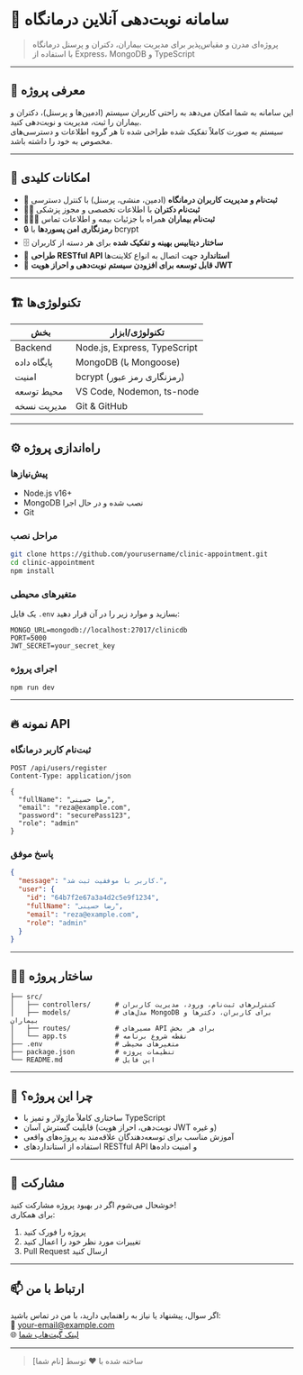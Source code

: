 
# 🏥 سامانه نوبت‌دهی آنلاین درمانگاه

> پروژه‌ای مدرن و مقیاس‌پذیر برای مدیریت بیماران، دکتران و پرسنل درمانگاه  
> با استفاده از Express، MongoDB و TypeScript

---

## 🎯 معرفی پروژه

این سامانه به شما امکان می‌دهد به راحتی کاربران سیستم (ادمین‌ها و پرسنل)، دکتران و بیماران را ثبت، مدیریت و نوبت‌دهی کنید.  
سیستم به صورت کاملاً تفکیک شده طراحی شده تا هر گروه اطلاعات و دسترسی‌های مخصوص به خود را داشته باشد.

---

## 🚀 امکانات کلیدی

- 🔐 **ثبت‌نام و مدیریت کاربران درمانگاه** (ادمین، منشی، پرسنل) با کنترل دسترسی  
- 👩‍⚕️ **ثبت‌نام دکتران** با اطلاعات تخصصی و مجوز پزشکی  
- 🧑‍🤝‍🧑 **ثبت‌نام بیماران** همراه با جزئیات بیمه و اطلاعات تماس  
- 🔒 **رمزنگاری امن پسوردها** با bcrypt  
- 🗄️ **ساختار دیتابیس بهینه و تفکیک شده** برای هر دسته از کاربران  
- 📱 **طراحی RESTful API استاندارد** جهت اتصال به انواع کلاینت‌ها  
- 🧩 **قابل توسعه برای افزودن سیستم نوبت‌دهی و احراز هویت JWT**

---

## 🏗️ تکنولوژی‌ها

| بخش             | تکنولوژی/ابزار               |
|-----------------|------------------------------|
| Backend         | Node.js, Express, TypeScript |
| پایگاه داده     | MongoDB (با Mongoose)        |
| امنیت          | bcrypt (رمزنگاری رمز عبور)    |
| محیط توسعه     | VS Code, Nodemon, ts-node    |
| مدیریت نسخه    | Git & GitHub                 |

---

## ⚙️ راه‌اندازی پروژه

### پیش‌نیازها

- Node.js v16+  
- MongoDB نصب شده و در حال اجرا  
- Git

### مراحل نصب

```bash
git clone https://github.com/yourusername/clinic-appointment.git
cd clinic-appointment
npm install
```

### متغیرهای محیطی

یک فایل `.env` بسازید و موارد زیر را در آن قرار دهید:

```env
MONGO_URL=mongodb://localhost:27017/clinicdb
PORT=5000
JWT_SECRET=your_secret_key
```

### اجرای پروژه

```bash
npm run dev
```

---

## 🔥 نمونه API

### ثبت‌نام کاربر درمانگاه

```
POST /api/users/register
Content-Type: application/json

{
  "fullName": "رضا حسینی",
  "email": "reza@example.com",
  "password": "securePass123",
  "role": "admin"
}
```

### پاسخ موفق

```json
{
  "message": "کاربر با موفقیت ثبت شد.",
  "user": {
    "id": "64b7f2e67a3a4d2c5e9f1234",
    "fullName": "رضا حسینی",
    "email": "reza@example.com",
    "role": "admin"
  }
}
```

---

## 🧑‍💻 ساختار پروژه

```text
├── src/
│   ├── controllers/      # کنترلرهای ثبت‌نام، ورود، مدیریت کاربران
│   ├── models/           # مدل‌های MongoDB برای کاربران، دکترها و بیماران
│   ├── routes/           # مسیرهای API برای هر بخش
│   └── app.ts            # نقطه شروع برنامه
├── .env                  # متغیرهای محیطی
├── package.json          # تنظیمات پروژه
└── README.md             # این فایل
```

---

## 🌟 چرا این پروژه؟

- ساختاری کاملاً ماژولار و تمیز با TypeScript  
- قابلیت گسترش آسان (نوبت‌دهی، احراز هویت JWT و غیره)  
- آموزش مناسب برای توسعه‌دهندگان علاقه‌مند به پروژه‌های واقعی  
- استفاده از استانداردهای RESTful API و امنیت داده‌ها

---

## 🤝 مشارکت

خوشحال می‌شوم اگر در بهبود پروژه مشارکت کنید!  
برای همکاری:

1. پروژه را فورک کنید  
2. تغییرات مورد نظر خود را اعمال کنید  
3. Pull Request ارسال کنید

---

## 📫 ارتباط با من

اگر سوال، پیشنهاد یا نیاز به راهنمایی دارید، با من در تماس باشید:  
📧 your-email@example.com  
🌐 [لینک گیت‌هاب شما](https://github.com/yourusername)

---

> ساخته شده با ❤️ توسط [نام شما]

